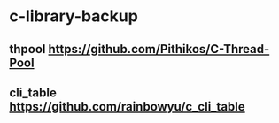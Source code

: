# c-library-backup
## thpool https://github.com/Pithikos/C-Thread-Pool
## cli_table https://github.com/rainbowyu/c_cli_table
## 
